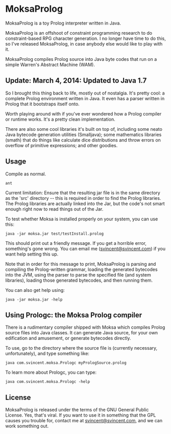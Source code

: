 # MoksaProlog

MoksaProlog is a toy Prolog interpreter written in Java.

MoksaProlog is an offshoot of constraint programming research to do constraint-based RPG character generation.  I no longer have time to do this, so I've released MoksaProlog, in case anybody else would like to play with it.

MoksaProlog compiles Prolog source into Java byte codes that run on a simple Warren's Abstract Machine (WAM).


## Update: March 4, 2014: Updated to Java 1.7

So I brought this thing back to life, mostly out of nostalgia. It's pretty cool: a complete Prolog environment written in Java.  It even has a parser written in Prolog that it bootstraps itself onto.

Worth playing around with if you've ever wondered how a Prolog compiler or runtime works.  It's a pretty clean implementation.

There are also some cool libraries it's built on top of, including some neato Java bytecode generation utilities (Smalljava); some mathematics libraries (smath) that do things like calculate dice distributions and throw errors on overflow of primitive expressions; and other goodies.

## Usage

Compile as normal.  

```
ant
```

Current limitation: Ensure that the resulting jar file is in the same directory as the 'src' directory -- this is required in order to find the Prolog libraries.  The Prolog libraries are actually linked into the Jar, but the code's not smart enough right now to read things out of the Jar.

To test whether Moksa is installed properly on your system, you can use this:

```
java -jar moksa.jar test/testInstall.prolog
```

This should print out a friendly message.  If you get a horrible error, something's gone wrong.  You can email me (svincent@svincent.com) if you want help setting this up.

Note that in order for this message to print, MoksaProlog is parsing and compiling the Prolog-written grammar, loading the generated bytecodes into the JVM, using the parser to parse the specified file (and system libraries), loading those generated bytecodes, and then running them.

You can also get help using:

```
java -jar moksa.jar -help
```

## Using Prologc: the Moksa Prolog compiler

There is a rudimentary compiler shipped with Moksa which compiles Prolog source files into Java classes.  It can generate Java source, for your own edification and amusement, or generate bytecodes directly.

To use, go to the directory where the source file is (currently
necessary, unfortunately), and type something like:

```
java com.svincent.moksa.Prologc myPrologSource.prolog
```

To learn more about Prologc, you can type:

```
java com.svincent.moksa.Prologc -help
```


## License

MoksaProlog is released under the terms of the GNU General Public License.  Yes, that's viral.  If you want to use it in something that the GPL causes you trouble for, contact me at svincent@svincent.com, and we can work something out.
